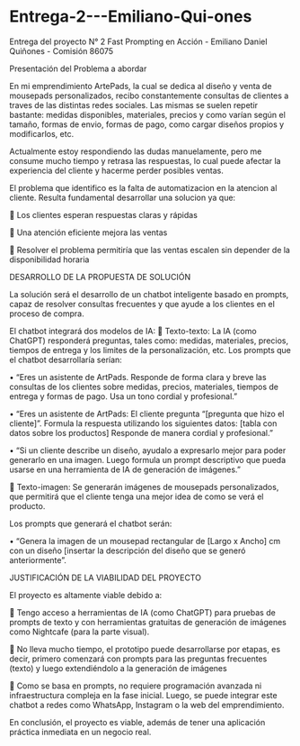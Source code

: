 # Entrega-2---Emiliano-Qui-ones
Entrega del proyecto N° 2 Fast Prompting en Acción - Emiliano Daniel Quiñones - Comisión 86075


Presentación del Problema a abordar

En mi emprendimiento ArtePads, la cual se dedica al diseño y venta de mousepads personalizados, recibo constantemente consultas de clientes a traves de las distintas redes sociales. Las mismas se suelen repetir bastante: medidas disponibles, materiales, precios y como varían según el tamaño, formas de envio, formas de pago, como cargar diseños propios y modificarlos, etc.

Actualmente estoy respondiendo las dudas manuelamente, pero me consume mucho tiempo y retrasa las respuestas, lo cual puede afectar la experiencia del cliente y hacerme perder posibles ventas.

El problema que identifico es la falta de automatizacion en la atencion al cliente. Resulta fundamental desarrollar una solucion ya que:

  	Los clientes esperan respuestas claras y rápidas 
  
  	Una atención eficiente mejora las ventas 
  
  	Resolver el problema permitiría que las ventas escalen sin depender de la disponibilidad horaria
  


DESARROLLO DE LA PROPUESTA DE SOLUCIÓN

La solución será el desarrollo de un chatbot inteligente basado en prompts, capaz de resolver consultas frecuentes y que ayude a los clientes en el proceso de compra.

El chatbot integrará dos modelos de IA:
  	Texto-texto: La IA (como ChatGPT) responderá preguntas, tales como: medidas, materiales, precios, tiempos de entrega y     los limites de la personalización, etc.
  Los prompts que el chatbot desarrollaría serían:
  
  •	“Eres un asistente de ArtPads. Responde de forma clara y breve las consultas de los clientes sobre medidas, precios,       materiales, tiempos de entrega y formas de pago. Usa un tono cordial y profesional.”
      
  •	“Eres un asistente de ArtPads: El cliente pregunta “[pregunta que hizo el cliente]”. Formula la respuesta utilizando       los siguientes datos:
  [tabla con datos sobre los productos]
  Responde de manera cordial y profesional.”
      
  •	“Si un cliente describe un diseño, ayudalo a expresarlo mejor para poder generarlo en una imagen. Luego formula un         prompt descriptivo que pueda usarse en una herramienta de IA de generación de imágenes.”
      
  	Texto-imagen: Se generarán imágenes de mousepads personalizados, que permitirá que el cliente tenga una mejor idea de      como se verá el producto.
  
  Los prompts que generará el chatbot serán:
  
  •	“Genera la imagen de un mousepad rectangular de [Largo x Ancho] cm con un diseño [insertar la descripción del diseño       que se generó anteriormente”.

      
JUSTIFICACIÓN DE LA VIABILIDAD DEL PROYECTO

El proyecto es altamente viable debido a:

  	Tengo acceso a herramientas de IA (como ChatGPT) para pruebas de prompts de texto y con herramientas gratuitas de         generación de imágenes como Nightcafe (para la parte visual).
  
  	No lleva mucho tiempo, el prototipo puede desarrollarse por etapas, es decir, primero comenzará con prompts para las       preguntas frecuentes (texto) y luego extendiéndolo a la generación de imágenes
  
  	Como se basa en prompts, no requiere programación avanzada ni infraestructura compleja en la fase inicial. Luego, se        puede integrar este chatbot a redes como WhatsApp, Instagram o la web del emprendimiento.
  
  
En conclusión, el proyecto es viable, además de tener una aplicación práctica inmediata en un negocio real.
